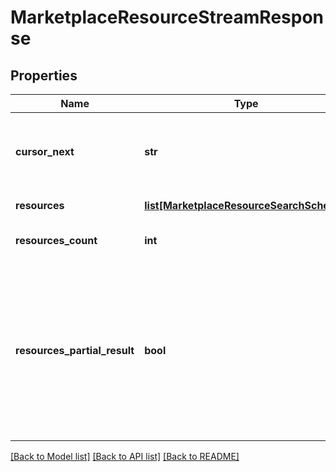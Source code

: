 # MarketplaceResourceStreamResponse


## Properties
Name | Type | Description | Notes
------------ | ------------- | ------------- | -------------
**cursor_next** | **str** | Stream position identifier to continue scrolling from. | [optional] 
**resources** | [**list[MarketplaceResourceSearchSchema]**](MarketplaceResourceSearchSchema.md) | List of &#x60;Resources&#x60;. | [optional] 
**resources_count** | **int** | Count of matched resources. | 
**resources_partial_result** | **bool** | Indicates whether response contains partial result. It could be in case when request took too long and was terminated by timeout. | [optional] 

[[Back to Model list]](../README.md#documentation-for-models) [[Back to API list]](../README.md#documentation-for-api-endpoints) [[Back to README]](../README.md)


